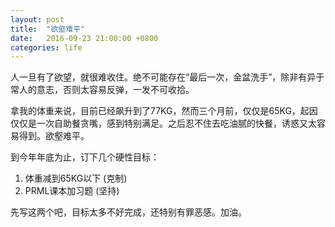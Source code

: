 ```yaml
---
layout: post
title:  "欲壑难平"
date:   2016-09-23 21:00:00 +0800
categories: life
---
```


人一旦有了欲望，就很难收住。绝不可能存在“最后一次，金盆洗手”，除非有异于常人的意志，否则太容易反弹，一发不可收拾。

拿我的体重来说，目前已经飙升到了77KG，然而三个月前，仅仅是65KG，起因仅仅是一次自助餐贪嘴，感到特别满足。之后忍不住去吃油腻的快餐，诱惑又太容易得到。欲壑难平。

到今年年底为止，订下几个硬性目标：

1. 体重减到65KG以下 (克制)
2. PRML课本加习题 (坚持)

先写这两个吧，目标太多不好完成，还特别有罪恶感。加油。